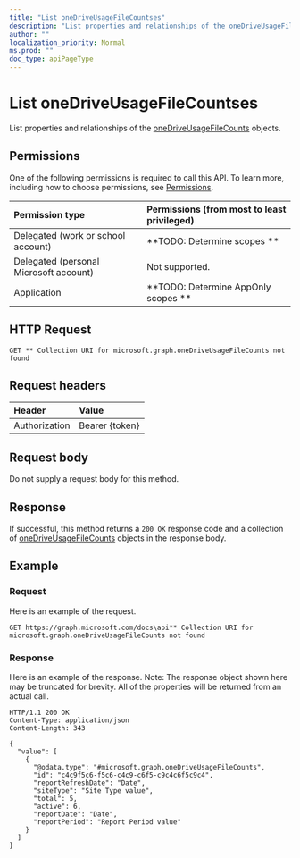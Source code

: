 ```yaml
---
title: "List oneDriveUsageFileCountses"
description: "List properties and relationships of the oneDriveUsageFileCounts objects."
author: ""
localization_priority: Normal
ms.prod: ""
doc_type: apiPageType
---
```


# List oneDriveUsageFileCountses

List properties and relationships of the [oneDriveUsageFileCounts](../resources/onedriveusagefilecounts.md) objects.

## Permissions
One of the following permissions is required to call this API. To learn more, including how to choose permissions, see [Permissions](/concepts/permissions-reference.md).

|Permission type|Permissions (from most to least privileged)|
|:---|:---|
|Delegated (work or school account)|**TODO: Determine scopes **|
|Delegated (personal Microsoft account)|Not supported.|
|Application|**TODO: Determine AppOnly scopes **|

## HTTP Request
<!-- {
  "blockType": "ignored"
}
-->
``` http
GET ** Collection URI for microsoft.graph.oneDriveUsageFileCounts not found
```

## Request headers
|Header|Value|
|:---|:---|
|Authorization|Bearer {token}|

## Request body
Do not supply a request body for this method.

## Response
If successful, this method returns a `200 OK` response code and a collection of [oneDriveUsageFileCounts](../resources/onedriveusagefilecounts.md) objects in the response body.

## Example

### Request
Here is an example of the request.
<!-- {
  "blockType": "request",
  "name": "get_onedriveusagefilecounts"
}
-->
``` http
GET https://graph.microsoft.com/docs\api** Collection URI for microsoft.graph.oneDriveUsageFileCounts not found
```

### Response
Here is an example of the response. Note: The response object shown here may be truncated for brevity. All of the properties will be returned from an actual call.
<!-- {
  "blockType": "response",
  "truncated": true,
  "@odata.type": "collection(microsoft.graph.onedriveusagefilecounts)"
}
-->
``` http
HTTP/1.1 200 OK
Content-Type: application/json
Content-Length: 343

{
  "value": [
    {
      "@odata.type": "#microsoft.graph.oneDriveUsageFileCounts",
      "id": "c4c9f5c6-f5c6-c4c9-c6f5-c9c4c6f5c9c4",
      "reportRefreshDate": "Date",
      "siteType": "Site Type value",
      "total": 5,
      "active": 6,
      "reportDate": "Date",
      "reportPeriod": "Report Period value"
    }
  ]
}
```

